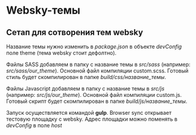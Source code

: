 # Websky-темы
## Сетап для сотворения тем websky

Название темы нужно изменить в *package.json* в объекте *devConfig* поле theme (тема websky стоит дефолтно).

Файлы SASS добавляем в папку с название темы в *src/sass* (например: *src/sass/our_theme*). Основной файл компиляции custom.scss. Готовый стиль будет скомпилирован в папке *build/css/название_темы*.

Файлы Javascript добавляем в папку с название темы в *src/js* (например: *src/js/our_theme*). Основной файл компиляции custom.js. Готовый скрипт будет скомпилирован в папке *build/js/название_темы*.

Запуск осуществляется командой **gulp**. Browser sync открывает тестовую площадку с websky. Адрес площадки можно поменять в *devConfig* в поле *host*

